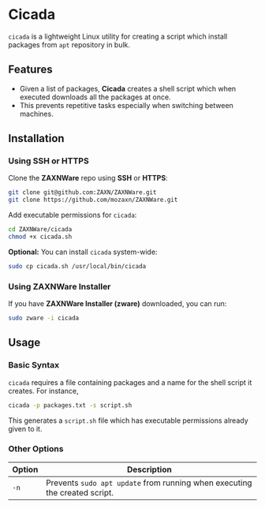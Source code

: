 # Cicada
`cicada` is a lightweight Linux utility for creating a script which install packages from `apt` repository in bulk.

## Features

- Given a list of packages, **Cicada** creates a shell script which when executed downloads all the packages at once.
- This prevents repetitive tasks especially when switching between machines.

## Installation

### Using SSH or HTTPS

Clone the **ZAXNWare** repo using **SSH** or **HTTPS**:

```bash
git clone git@github.com:ZAXN/ZAXNWare.git
git clone https://github.com/mozaxn/ZAXNWare.git
```

Add executable permissions for `cicada`:

```bash
cd ZAXNWare/cicada
chmod +x cicada.sh
```

**Optional:** You can install `cicada` system-wide:

```bash
sudo cp cicada.sh /usr/local/bin/cicada
```
### Using ZAXNWare Installer

If you have **ZAXNWare Installer (zware)** downloaded, you can run:

```bash
sudo zware -i cicada
```
## Usage

### Basic Syntax
`cicada` requires a file containing packages and a name for the shell script it creates. For instance,

```bash
cicada -p packages.txt -s script.sh
```

This generates a `script.sh` file which has executable permissions already given to it.

### Other Options

| **Option** | **Description**      |
|------------|----------------------|
| `-n`       | Prevents `sudo apt update` from running when executing the created script. |